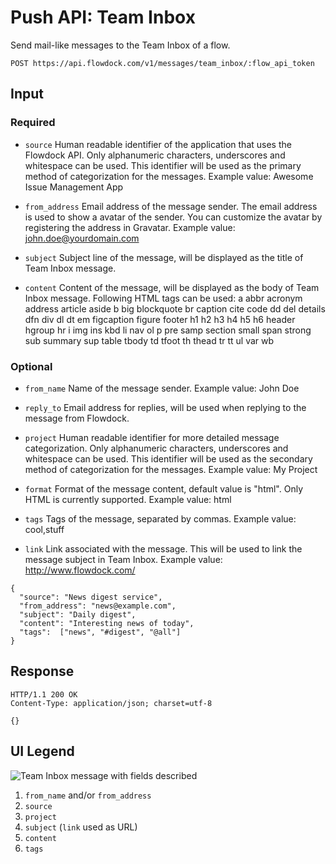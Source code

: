 # Push API: Team Inbox
Send mail-like messages to the Team Inbox of a flow.

```
POST https://api.flowdock.com/v1/messages/team_inbox/:flow_api_token
```

## Input
### Required

* `source`
Human readable identifier of the application that uses the Flowdock API. Only alphanumeric characters, underscores and whitespace can be used. This identifier will be used as the primary method of categorization for the messages.
Example value: Awesome Issue Management App

* `from_address`
Email address of the message sender. The email address is used to show a avatar of the sender. You can customize the avatar by registering the address in Gravatar.
Example value: john.doe@yourdomain.com

* `subject`
Subject line of the message, will be displayed as the title of Team Inbox message.

* `content`
Content of the message, will be displayed as the body of Team Inbox message.
Following HTML tags can be used: a abbr acronym address article aside b big blockquote br caption cite code dd del details dfn div dl dt em figcaption figure footer h1 h2 h3 h4 h5 h6 header hgroup hr i img ins kbd li nav ol p pre samp section small span strong sub summary sup table tbody td tfoot th thead tr tt ul var wb

### Optional

* `from_name`
Name of the message sender.
Example value: John Doe

* `reply_to`
Email address for replies, will be used when replying to the message from Flowdock.

* `project`
Human readable identifier for more detailed message categorization. Only alphanumeric characters, underscores and whitespace can be used. This identifier will be used as the secondary method of categorization for the messages.
Example value: My Project

* `format`
Format of the message content, default value is "html". Only HTML is currently supported.
Example value: html

* `tags`
Tags of the message, separated by commas.
Example value: cool,stuff

* `link`
Link associated with the message. This will be used to link the message subject in Team Inbox.
Example value: http://www.flowdock.com/

```
{
  "source": "News digest service",
  "from_address": "news@example.com",
  "subject": "Daily digest",
  "content": "Interesting news of today",
  "tags":  ["news", "#digest", "@all"]
}
```

## Response
```
HTTP/1.1 200 OK
Content-Type: application/json; charset=utf-8
```
```
{}
```

## UI Legend
![Team Inbox message with fields described](https://raw.github.com/flowdock/api-docs/master/images/flowdock-api-team-inbox.png)

1. `from_name` and/or `from_address`
2. `source`
3. `project`
4. `subject` (`link` used as URL)
5. `content`
6. `tags`
